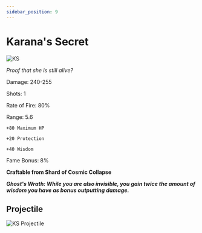 ```yaml
---
sidebar_position: 9
---
```


# Karana's Secret

![KS](https://vwiki.valorserver.com/api/item/picture/karana's%20secret)

<i>Proof that she is still alive?</i>

Damage: 240-255

Shots: 1

Rate of Fire: 80%

Range: 5.6

	+80 Maximum HP
		
	+20 Protection
		
	+40 Wisdom

Fame Bonus: 8%

**Craftable from Shard of Cosmic Collapse** 

***Ghost's Wrath: While you are also invisible, you gain twice the amount of wisdom you have as bonus outputting damage.***

## Projectile

![KS Projectile](https://cdn.discordapp.com/attachments/953134990428868629/981721288596930570/karana.gif)
